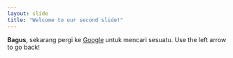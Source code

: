 ```yaml
---
layout: slide
title: "Welcome to our second slide!"
---
```

**Bagus**, sekarang pergi ke [Google](https://google.com) untuk mencari sesuatu.
Use the left arrow to go back!
